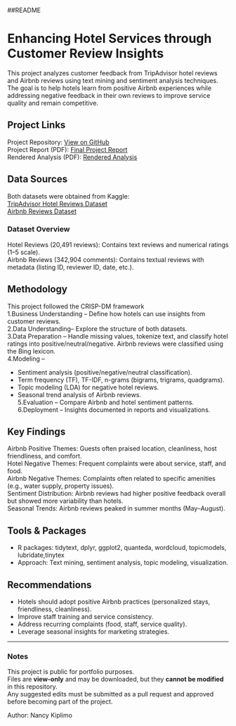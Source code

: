 ##README
# Enhancing Hotel Services through Customer Review Insights  

This project analyzes customer feedback from TripAdvisor hotel reviews and Airbnb reviews using text mining and sentiment analysis techniques. The goal is to help hotels learn from positive Airbnb experiences while addressing negative feedback in their own reviews to improve service quality and remain competitive.  

##  Project Links  
Project Repository: [View on GitHub](https://github.com/NancyKiplimoAnalyst/r-textmining-airbnb-hotel-reviews)  
Project Report (PDF): [Final Project Report](https://github.com/NancyKiplimoAnalyst/r-textmining-airbnb-hotel-reviews/blob/main/Finalprojectreport_Nancy.pdf)  
Rendered Analysis (PDF): [Rendered Analysis](https://github.com/NancyKiplimoAnalyst/r-textmining-airbnb-hotel-reviews/blob/main/RenderedAnalysis.pdf)  

## Data Sources  
Both datasets were obtained from Kaggle:  
[TripAdvisor Hotel Reviews Dataset](https://www.kaggle.com/datasets/andrewmvd/trip-advisor-hotel-reviews/code)  
[Airbnb Reviews Dataset](https://www.kaggle.com/datasets/muhammadahmedansari/airbnb-dataset)  

### Dataset Overview  
Hotel Reviews (20,491 reviews): Contains text reviews and numerical ratings (1–5 scale).  
Airbnb Reviews (342,904 comments): Contains textual reviews with metadata (listing ID, reviewer ID, date, etc.).  

##  Methodology  
This project followed the CRISP-DM framework  
1.Business Understanding – Define how hotels can use insights from customer reviews.  
2.Data Understanding– Explore the structure of both datasets.  
3.Data Preparation – Handle missing values, tokenize text, and classify hotel ratings into positive/neutral/negative. Airbnb reviews were classified using the Bing lexicon.  
4.Modeling –  
   - Sentiment analysis (positive/negative/neutral classification).  
   - Term frequency (TF), TF-IDF, n-grams (bigrams, trigrams, quadgrams).  
   - Topic modeling (LDA) for negative hotel reviews.  
   - Seasonal trend analysis of Airbnb reviews.  
5.Evaluation – Compare Airbnb and hotel sentiment patterns.  
6.Deployment – Insights documented in reports and visualizations.  

## Key Findings  
Airbnb Positive Themes: Guests often praised location, cleanliness, host friendliness, and comfort.  
Hotel Negative Themes: Frequent complaints were about service, staff, and food.  
Airbnb Negative Themes: Complaints often related to specific amenities (e.g., water supply, property issues).  
Sentiment Distribution: Airbnb reviews had higher positive feedback overall but showed more variability than hotels.  
Seasonal Trends: Airbnb reviews peaked in summer months (May–August).  

##  Tools & Packages  
- R packages: tidytext, dplyr, ggplot2, quanteda, wordcloud, topicmodels, lubridate,tinytex  
- Approach: Text mining, sentiment analysis, topic modeling, visualization.  

## Recommendations  
- Hotels should adopt positive Airbnb practices (personalized stays, friendliness, cleanliness).  
- Improve staff training and service consistency.  
- Address recurring complaints (food, staff, service quality).  
- Leverage seasonal insights for marketing strategies.  

---

### Notes
This project is public for portfolio purposes.  
Files are **view-only** and may be downloaded, but they **cannot be modified** in this repository.  
Any suggested edits must be submitted as a pull request and approved before becoming part of the project.

Author: Nancy Kiplimo  
